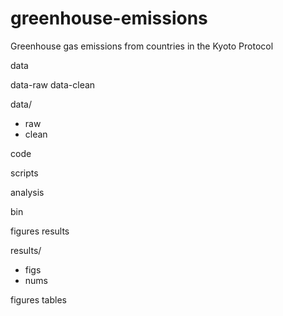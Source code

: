 # greenhouse-emissions

Greenhouse gas emissions from countries in the Kyoto Protocol


data

data-raw
data-clean

data/
  - raw
  - clean
  
code

scripts

analysis

bin

figures
results

results/
  - figs
  - nums

figures
tables

